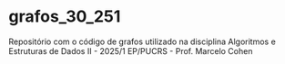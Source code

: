 # grafos_30_251

Repositório com o código de grafos utilizado na disciplina Algoritmos e Estruturas de Dados II - 2025/1
EP/PUCRS - Prof. Marcelo Cohen
